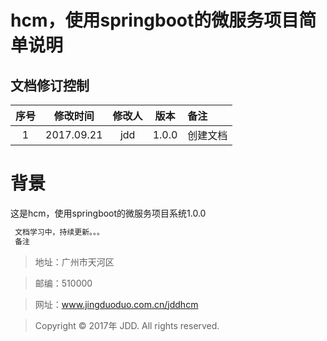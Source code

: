 # hcm，使用springboot的微服务项目简单说明

## 文档修订控制

| 序号  | 修改时间 | 修改人 | 版本 | 备注 |
|:-----: |:-----:| :-----:|:-----:|:-----|
| 1 | 2017.09.21 | jdd | 1.0.0 | 创建文档 |


#  背景
   这是hcm，使用springboot的微服务项目系统1.0.0
```ruby
 文档学习中，持续更新。。。
 备注
```


>地址：广州市天河区

>邮编：510000

>网址：www.jingduoduo.com.cn/jddhcm

>Copyright &copy; 2017年 JDD. All rights reserved.
